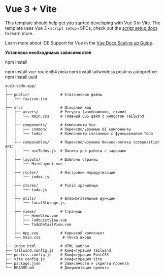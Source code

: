 # Vue 3 + Vite

This template should help get you started developing with Vue 3 in Vite. The template uses Vue 3 `<script setup>` SFCs, check out the [script setup docs](https://v3.vuejs.org/api/sfc-script-setup.html#sfc-script-setup) to learn more.

Learn more about IDE Support for Vue in the [Vue Docs Scaling up Guide](https://vuejs.org/guide/scaling-up/tooling.html#ide-support).

**Установка необходимых зависимостей**

npm install

npm install vue-router@4 pinia
npm install tailwindcss postcss autoprefixer
npm install uuid

```plaintxet
vue3-todo-app/
│
├── public/              # Статические файлы
│   └── favicon.ico
│
├── src/                 # Исходный код
│   ├── assets/          # Ресурсы (изображения, стили)
│   │   └── main.css     # Главный CSS файл с импортом Tailwind
│   │
│   ├── components/      # Компоненты Vue
│   │   ├── common/      # Переиспользуемые UI компоненты
│   │   └── todo/        # Компоненты связанные с функционалом Todo
│   │
│   ├── composables/     # Переиспользуемая бизнес-логика (composition API)
│   │   └── useTodos.js  # Логика для работы с задачами
│   │
│   ├── layouts/         # Шаблоны страниц
│   │   └── MainLayout.vue
│   │
│   ├── router/          # Настройки маршрутизации
│   │   └── index.js
│   │
│   ├── stores/          # Pinia хранилища
│   │   └── todo.js
│   │
│   ├── utils/           # Вспомогательные функции
│   │   └── localStorage.js
│   │
│   ├── views/           # Страницы
│   │   ├── HomeView.vue
│   │   ├── TodoListView.vue
│   │   └── TodoDetailView.vue
│   │
│   ├── App.vue          # Корневой компонент
│   └── main.css          # Точка входа
│
├── index.html           # HTML шаблон
├── tailwind.config.js   # Конфигурация Tailwind
├── postcss.config.js    # Конфигурация PostCSS
├── vite.config.js       # Конфигурация Vite
├── package.json         # Зависимости и скрипты проекта
└── README.md            # Документация проекта
```